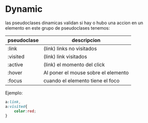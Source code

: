 # Dynamic

las pseudoclases dinamicas validan si hay o hubo una accion en un elemento en este grupo de pseudoclases tenemos:

| pseudoclase | descripcion |
|---|---|
| :link | (link) links no visitados|
| :visited | (link) link visitados |
| :active | (link) el momento del click |
| :hover | Al poner el mouse sobre el elemento |
| :focus | cuando el elemento tiene el foco |

Ejemplo:
```css
a:link,
a:visited{
    color:red;
}

```